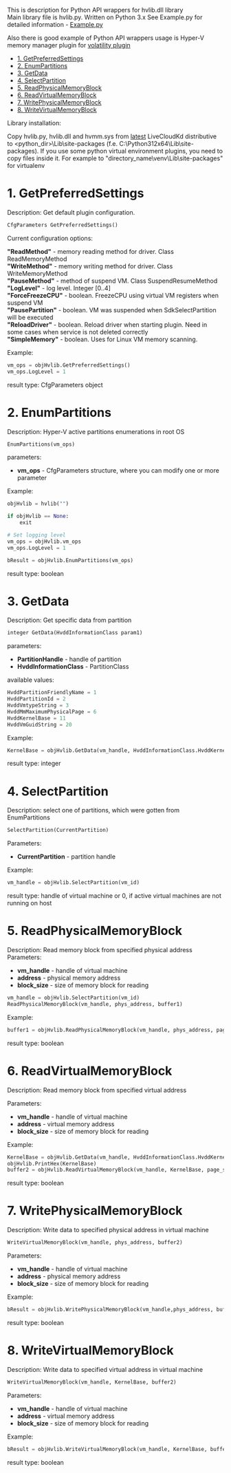 This is description for Python API wrappers for hvlib.dll library  
Main library file is hvlib.py. Written on Python 3.x
See Example.py for detailed information - [Example.py](https://github.com/gerhart01/LiveCloudKd/blob/master/LiveCloudKdPy/Example.py)  

Also there is good example of Python API wrappers usage is Hyper-V memory manager plugin for [volatility plugin](https://github.com/gerhart01/Hyper-V-Tools/tree/main/Plugin_for_volatility)

- [1. GetPreferredSettings](#1-getpreferredsettings)
- [2. EnumPartitions](#2-enumpartitions)
- [3. GetData](#3-getdata)
- [4. SelectPartition](#4-selectpartition)
- [5. ReadPhysicalMemoryBlock](#5-readphysicalmemoryblock)
- [6. ReadVirtualMemoryBlock](#6-readvirtualmemoryblock)
- [7. WritePhysicalMemoryBlock](#7-writephysicalmemoryblock)
- [8. WriteVirtualMemoryBlock](#8-writevirtualmemoryblock)

Library installation:

Copy hvlib.py, hvlib.dll and hvmm.sys from [latest](https://github.com/gerhart01/LiveCloudKd/releases) LiveCloudKd distributive to <python_dir>\Lib\site-packages (f.e. C:\Python312x64\Lib\site-packages). 
If you use some python virtual environment plugins, you need to copy files inside it.
For example to "directory_name\venv\Lib\site-packages" for virtualenv

# 1. GetPreferredSettings 
   
Description: Get default plugin configuration.   

```python
CfgParameters GetPreferredSettings()
```   

Current configuration options:  

**"ReadMethod"** - memory reading method for driver. Class ReadMemoryMethod  
**"WriteMethod"** - memory writing method for driver. Class WriteMemoryMethod  
**"PauseMethod"** - method of suspend VM. Class SuspendResumeMethod  
**"LogLevel"** - log level. Integer [0..4]  
**"ForceFreezeCPU"** - boolean. FreezeCPU using virtual VM registers when suspend VM  
**"PausePartition"** - boolean. VM was suspended when SdkSelectPartition will be executed  
**"ReloadDriver"** - boolean. Reload driver when starting plugin. Need in some cases when service is not deleted correctly  
**"SimpleMemory"** - boolean. Uses for Linux VM memory scanning.  

Example:

```python
vm_ops = objHvlib.GetPreferredSettings()
vm_ops.LogLevel = 1
```

result type: CfgParameters object

# 2. EnumPartitions

Description: Hyper-V active partitions enumerations in root OS

```python
EnumPartitions(vm_ops)
```

parameters:  

* **vm_ops** - CfgParameters structure, where you can modify one or more parameter

 Example:
```python
objHvlib = hvlib("")

if objHvlib == None:
    exit

# Set logging level
vm_ops = objHvlib.vm_ops
vm_ops.LogLevel = 1

bResult = objHvlib.EnumPartitions(vm_ops)
```

result type: boolean


# 3. GetData 

Description: Get specific data from partition

```python
integer GetData(HvddInformationClass param1)
```

parameters:  

* **PartitionHandle** - handle of partition
* **HvddInformationClass** - PartitionClass

available values:

```python
HvddPartitionFriendlyName = 1
HvddPartitionId = 2			
HvddVmtypeString = 3
HvddMmMaximumPhysicalPage = 6
HvddKernelBase = 11	
HvddVmGuidString = 20
```

Example:

```python
KernelBase = objHvlib.GetData(vm_handle, HvddInformationClass.HvddKernelBase)
```

result type: integer

# 4. SelectPartition 

Description: select one of partitions, which were gotten from EnumPartitions

```python 
SelectPartition(CurrentPartition)
```

Parameters:  

* **CurrentPartition** - partition handle

Example:

```python 
vm_handle = objHvlib.SelectPartition(vm_id)
```

result type: handle of virtual machine or 0, if active virtual machines are not running on host

# 5. ReadPhysicalMemoryBlock

Description: Read memory block from specified physical address 
Parameters:   
* **vm_handle** - handle of virtual machine
* **address** - physical memory address 
* **block_size** - size of memory block for reading

```python
vm_handle = objHvlib.SelectPartition(vm_id)
ReadPhysicalMemoryBlock(vm_handle, phys_address, buffer1) 
```
  
Example:

```python 
buffer1 = objHvlib.ReadPhysicalMemoryBlock(vm_handle, phys_address, page_size)
```

result type: boolean

# 6. ReadVirtualMemoryBlock

Description: Read memory block from specified virtual address  

Parameters:    
* **vm_handle** - handle of virtual machine
* **address** - virtual memory address 
* **block_size** - size of memory block for reading
  
Example:

```python
KernelBase = objHvlib.GetData(vm_handle, HvddInformationClass.HvddKernelBase)
objHvlib.PrintHex(KernelBase)
buffer2 = objHvlib.ReadVirtualMemoryBlock(vm_handle, KernelBase, page_size)
```

result type: boolean

# 7. WritePhysicalMemoryBlock

Description: Write data to specified physical address in virtual machine  

```python   
WriteVirtualMemoryBlock(vm_handle, phys_address, buffer2)  
```

Parameters:    
* **vm_handle** - handle of virtual machine
* **address** - physical memory address 
* **block_size** - size of memory block for reading
  
Example:

```python 
bResult = objHvlib.WritePhysicalMemoryBlock(vm_handle,phys_address, buffer1)
```

result type: boolean

# 8. WriteVirtualMemoryBlock

Description: Write data to specified virtual address in virtual machine  

```python
WriteVirtualMemoryBlock(vm_handle, KernelBase, buffer2) 
```

Parameters:      
* **vm_handle** - handle of virtual machine  
* **address** - virtual memory address   
* **block_size** - size of memory block for reading  
  
Example:  

```python   
bResult = objHvlib.WriteVirtualMemoryBlock(vm_handle, KernelBase, buffer2)  
```

result type: boolean